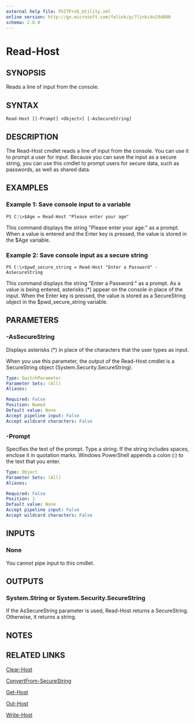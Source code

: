 ```yaml
---
external help file: PSITPro5_Utility.xml
online version: http://go.microsoft.com/fwlink/p/?linkid=294000
schema: 2.0.0
---
```


# Read-Host
## SYNOPSIS
Reads a line of input from the console.

## SYNTAX

```
Read-Host [[-Prompt] <Object>] [-AsSecureString]
```

## DESCRIPTION
The Read-Host cmdlet reads a line of input from the console.
You can use it to prompt a user for input.
Because you can save the input as a secure string, you can use this cmdlet to prompt users for secure data, such as passwords, as well as shared data.

## EXAMPLES

### Example 1: Save console input to a variable
```
PS C:\>$Age = Read-Host "Please enter your age"
```

This command displays the string "Please enter your age:" as a prompt.
When a value is entered and the Enter key is pressed, the value is stored in the $Age variable.

### Example 2: Save console input as a secure string
```
PS C:\>$pwd_secure_string = Read-Host "Enter a Password" -AsSecureString
```

This command displays the string "Enter a Password:" as a prompt.
As a value is being entered, asterisks (*) appear on the console in place of the input.
When the Enter key is pressed, the value is stored as a SecureString object in the $pwd_secure_string variable.

## PARAMETERS

### -AsSecureString
Displays asterisks (*) in place of the characters that the user types as input.

When you use this parameter, the output of the Read-Host cmdlet is a SecureString object (System.Security.SecureString).

```yaml
Type: SwitchParameter
Parameter Sets: (All)
Aliases: 

Required: False
Position: Named
Default value: None
Accept pipeline input: False
Accept wildcard characters: False
```

### -Prompt
Specifies the text of the prompt.
Type a string.
If the string includes spaces, enclose it in quotation marks.
Windows PowerShell appends a colon (:) to the text that you enter.

```yaml
Type: Object
Parameter Sets: (All)
Aliases: 

Required: False
Position: 1
Default value: None
Accept pipeline input: False
Accept wildcard characters: False
```

## INPUTS

### None
You cannot pipe input to this cmdlet.

## OUTPUTS

### System.String or System.Security.SecureString
If the AsSecureString parameter is used, Read-Host returns a SecureString.
Otherwise, it returns a string.

## NOTES

## RELATED LINKS

[Clear-Host](http://go.microsoft.com/fwlink/?LinkID=225747)

[ConvertFrom-SecureString](82c65ee1-a382-4649-ac71-ad716211d53d)

[Get-Host](c06266da-6241-4680-b883-c77b31f51f9d)

[Out-Host](d572e893-ef19-42e6-8d00-2e90fa013750)

[Write-Host](023e670a-cfda-4e8c-af8f-c2b2d9ee5612)

